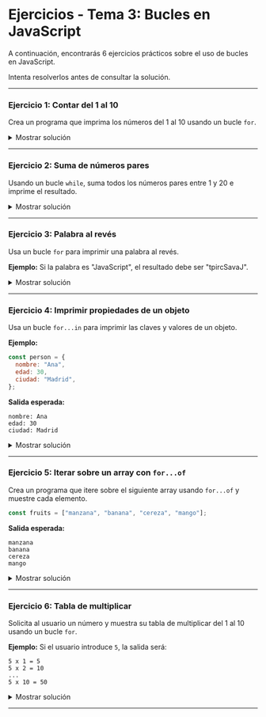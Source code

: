 # **Ejercicios - Tema 3: Bucles en JavaScript**

A continuación, encontrarás 6 ejercicios prácticos sobre el uso de bucles en JavaScript.

Intenta resolverlos antes de consultar la solución.

---

### **Ejercicio 1: Contar del 1 al 10**

Crea un programa que imprima los números del 1 al 10 usando un bucle `for`.

<details><summary>Mostrar solución</summary>

```js
for (let i = 1; i <= 10; i++) {
  console.log(i);
}
```

</details>

---

### **Ejercicio 2: Suma de números pares**

Usando un bucle `while`, suma todos los números pares entre 1 y 20 e imprime el resultado.

<details><summary>Mostrar solución</summary>

```js
let i = 1;
let sum = 0;

while (i <= 20) {
  if (i % 2 === 0) {
    sum += i;
  }
  i++;
}

console.log(`La suma de los números pares entre 1 y 20 es: ${sum}`);
```

</details>

---

### **Ejercicio 3: Palabra al revés**

Usa un bucle `for` para imprimir una palabra al revés.

**Ejemplo:** Si la palabra es "JavaScript", el resultado debe ser "tpircSavaJ".

<details><summary>Mostrar solución</summary>

```js
const word = "JavaScript";
let reversedWord = "";

for (let i = word.length - 1; i >= 0; i--) {
  reversedWord += word[i];
}

console.log(reversedWord);
```

</details>

---

### **Ejercicio 4: Imprimir propiedades de un objeto**

Usa un bucle `for...in` para imprimir las claves y valores de un objeto.

**Ejemplo:**

```js
const person = {
  nombre: "Ana",
  edad: 30,
  ciudad: "Madrid",
};
```

**Salida esperada:**

```
nombre: Ana
edad: 30
ciudad: Madrid
```

<details><summary>Mostrar solución</summary>

```js
const person = {
  nombre: "Ana",
  edad: 30,
  ciudad: "Madrid",
};

for (const key in person) {
  console.log(`${key}: ${person[key]}`);
}
```

</details>

---

### **Ejercicio 5: Iterar sobre un array con `for...of`**

Crea un programa que itere sobre el siguiente array usando `for...of` y muestre cada elemento.

```js
const fruits = ["manzana", "banana", "cereza", "mango"];
```

**Salida esperada:**

```
manzana
banana
cereza
mango
```

<details><summary>Mostrar solución</summary>

```js
const fruits = ["manzana", "banana", "cereza", "mango"];

for (const fruit of fruits) {
  console.log(fruit);
}
```

</details>

---

### **Ejercicio 6: Tabla de multiplicar**

Solicita al usuario un número y muestra su tabla de multiplicar del 1 al 10 usando un bucle `for`.

**Ejemplo:** Si el usuario introduce `5`, la salida será:

```
5 x 1 = 5
5 x 2 = 10
...
5 x 10 = 50
```

<details><summary>Mostrar solución</summary>

```js
const number = parseInt(
  prompt("Introduce un número para ver su tabla de multiplicar:")
);

for (let i = 1; i <= 10; i++) {
  console.log(`${number} x ${i} = ${number * i}`);
}
```

</details>

---
